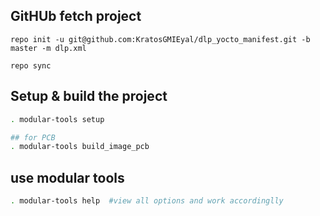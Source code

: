 ## GitHUb fetch project
```
repo init -u git@github.com:KratosGMIEyal/dlp_yocto_manifest.git -b master -m dlp.xml

repo sync
```

## Setup & build the project 
```bash
. modular-tools setup

## for PCB
. modular-tools build_image_pcb
```

## use modular tools
```bash
. modular-tools help  #view all options and work accordinglly
```

